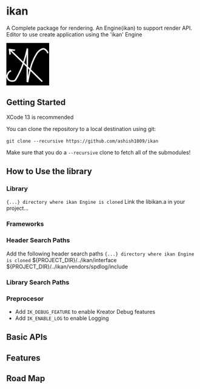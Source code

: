 # ikan
A Complete package for rendering. An Engine(ikan) to support render API. Editor to use create application using the 'ikan' Engine

![](/resources/logo/i_kan.png)

## Getting Started
XCode 13 is recommended

You can clone the repository to a local destination using git:

`git clone --recursive https://github.com/ashish1009/ikan`

Make sure that you do a `--recursive` clone to fetch all of the submodules!

## How to Use the library
### Library
`{...} directory where ikan Engine is cloned`
Link the libikan.a in your project... 

### Frameworks

### Header Search Paths
Add the following header search paths 
`{...} directory where ikan Engine is cloned`
${PROJECT_DIR}/../ikan/interface
${PROJECT_DIR}/../ikan/vendors/spdlog/include

### Library Search Paths

### Preprocesor
- Add `IK_DEBUG_FEATURE` to enable Kreator Debug features
- Add `IK_ENABLE_LOG` to enable Logging

## Basic APIs

## Features

## Road Map  
